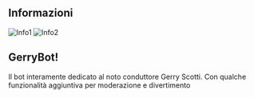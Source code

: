## Informazioni
![Info1](https://img.shields.io/badge/Versione%20Bot-v1.7.0-yellow) ![Info2](https://img.shields.io/github/forks/Gerry-Bot/GerryBotDiscord?color=informational&label=Fork%20Repo%20GerryBot&logo=github)

## GerryBot!
Il bot interamente dedicato al noto conduttore Gerry Scotti. Con qualche funzionalità aggiuntiva per moderazione e divertimento
